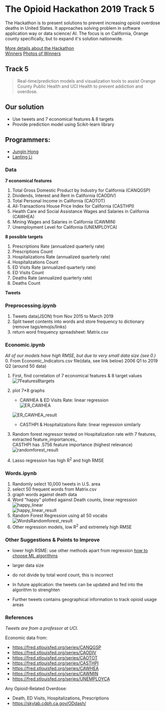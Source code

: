 # The Opioid Hackathon 2019 Track 5
The Hackathon is to present solutions to prevent increasing opioid overdose deaths in United States.
It approaches solving problem in software application way or data science/ AI.
The focus is on California, Orange county specifically, but to expand it's solution nationwide.

[More details about the Hackathon](https://www.theopioidhackathon.com/)  
[Winners](https://predictiontechnology.ucla.edu/2019-opioid-hackathon/)
[Photos of Winners](https://twitter.com/predictech/status/1195162633319534592/photo/1)

## Track 5
> Real-time/prediction models and visualization tools to assist Orange County Public Health and UCI Health to prevent addiction and overdose. 

## Our solution
- Use tweets and 7 economical features & 8 targets  
- Provide prediction model using Scikit-learn library  

## Programmers: 
- [Jungin Hong](https://www.linkedin.com/in/junginh/) 
- [Lanting Li](https://www.linkedin.com/in/lanting-li-a15883198/)

### Data
**7 economical features**  
1. Total Gross Domestic Product by Industry for California (CANQGSP)
2. Dividends, Interest and Rent in California (CAODIV)
3. Total Personal Income in California (CAOTOT)
4. All-Transactions House Price Index for California (CASTHPI)
5. Health Care and Social Assistance Wages and Salaries in California (CAWHEA)
6. Mining Wages and Salaries in California (CAWMIN)
7. Unemployment Level for California (UNEMPLOYCA)  

**8 possible targets**  
1. Prescriptions Rate (annualized quarterly rate)
2. Prescriptions Count
3. Hospitalizations Rate (annualized quarterly rate)
4. Hospitalizations Count
5. ED Visits Rate (annualized quarterly rate)
6. ED Visits Count
7. Deaths Rate (annualized quarterly rate)
8. Deaths Count

**Tweets**  

### Preprocessing.ipynb
1. Tweets data(JSON) from Nov 2015 to March 2019
2. Split tweet contents into words and store frequency to dictionary (remove tags/emojis/links)
3. return word frequency spreadsheet: Matrix.csv

### Economic.ipynb 
*All of our models have high RMSE, but due to very small data size (see 0.)*
0. From Economic_Indicators.csv file(data, see link below) 2006 Q1 to 2019 Q2 (around 50 data)
1. First, find correlation of 7 economical features & 8 target values  
   ![7Features8targets](https://user-images.githubusercontent.com/45378526/114261026-3473ea00-9a13-11eb-97f0-f2d5681daf32.PNG)  
2. plot 7*8 graphs  
   * CAWHEA & ED Visits Rate: linear regression  
   ![ER_CAWHEA](https://user-images.githubusercontent.com/45378526/114264757-b66e0e00-9a27-11eb-88c4-21f7d4eba600.PNG)  

   ![ER_CAWHEA_result](https://user-images.githubusercontent.com/45378526/114264781-db628100-9a27-11eb-9458-1cee3db8780f.PNG)  
   * CASTHPI & Hospitalizations Rate: linear regression similarly  
3. Random forest regressor tested on Hospitalization rate with 7 features, extracted feature_importances_  
   CASTHPI has .5756 feature importance (highest relevance)  
   ![randomforest_result](https://user-images.githubusercontent.com/45378526/114269585-f393c980-9a42-11eb-92c8-28d121f6fe0e.PNG)  
4. Lasso regression has high R<sup>2</sup> and high RMSE
   
### Words.ipynb
1. Randomly select 10,000 tweets in U.S. area  
2. select 50 frequent words from Matrix.csv
3. graph words against death data  
4. Word "happy" plotted against Death counts, linear regression  
   ![happy_linear](https://user-images.githubusercontent.com/45378526/114290187-94709c00-9ab8-11eb-8384-604b1a77ef55.PNG)  
   ![happy_linear_result](https://user-images.githubusercontent.com/45378526/114290219-d7327400-9ab8-11eb-96f3-7e63053adcad.PNG)
5. Random Forest Regression using all 50 vocabs  
   ![WordsRandomforest_result](https://user-images.githubusercontent.com/45378526/114290240-0cd75d00-9ab9-11eb-9e94-437be7aa9d0e.PNG)
6. Other regression models, low R<sup>2</sup> and extremely high RMSE


### Other Suggestions & Points to Improve
- lower high RSME: use other methods apart from regression [how to choose ML algorithms](https://www.kdnuggets.com/2020/05/guide-choose-right-machine-learning-algorithm.html)
- larger data size
- do not divide by total word count, this is incorrect  

- In future application: the tweets can be updated and fed into the algorithm to strenghten  
- Further tweets contains geographical information to track opioid usage areas

### References
*Tweets are from a professor at UCI.*  

Economic data from:  
- https://fred.stlouisfed.org/series/CANQGSP  
- https://fred.stlouisfed.org/series/CAODIV  
- https://fred.stlouisfed.org/series/CAOTOT  
- https://fred.stlouisfed.org/series/CASTHPI  
- https://fred.stlouisfed.org/series/CAWHEA  
- https://fred.stlouisfed.org/series/CAWMIN  
- https://fred.stlouisfed.org/series/UNEMPLOYCA

Any Opioid-Related Overdose:
- Death, ED Visits, Hospitalizations, Prescriptions
- https://skylab.cdph.ca.gov/ODdash/
